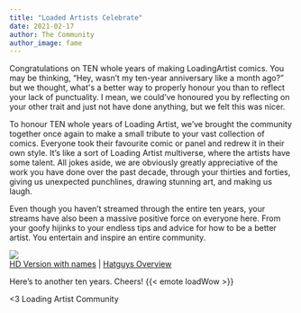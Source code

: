 ```yaml
---
title: "Loaded Artists Celebrate"
date: 2021-02-17
author: The Community
author_image: fame
---
```


Congratulations on TEN whole years of making LoadingArtist comics. You may be thinking,
“Hey, wasn’t my ten-year anniversary like a month ago?” but we thought,
what's a better way to properly honour you than to reflect your lack of punctuality.
I mean, we could’ve honoured you by reflecting on your other trait and just not have done anything, but we felt this was nicer.

To honour TEN whole years of Loading Artist, we’ve brought the community together once again to make a small tribute
to your vast collection of comics. Everyone took their favourite comic or panel and redrew it in their own style.
It’s like a sort of Loading Artist multiverse, where the artists have some talent.
All jokes aside, we are obviously greatly appreciative of the work you have done over the past decade,
through your thirties and forties, giving us unexpected punchlines, drawing stunning art, and making us laugh.

Even though you haven’t streamed through the entire ten years, your streams have also been a massive positive
force on everyone here. From your goofy hijinks to your endless tips and advice for how to be a better artist.
You entertain and inspire an entire community.

[![](/2021/02/17/loaded-artists-celebrate/hatguys-10-years_scaled.jpg)](/2021/02/17/loaded-artists-celebrate/hatguys-10-years_HD.png)  
[HD Version with names](/2021/02/17/loaded-artists-celebrate/hatguys-10-years-names_HD.png) | [Hatguys Overview](/hatguys)

Here’s to another ten years. Cheers! {{< emote loadWow >}}

<3 Loading Artist Community
